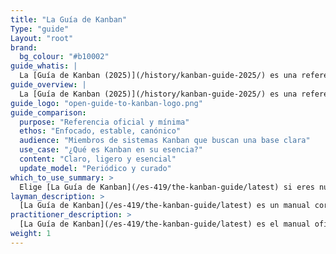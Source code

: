 ```yaml
---
title: "La Guía de Kanban"
Type: "guide"
Layout: "root"
brand:
  bg_colour: "#b10002"
guide_whatis: |
  La [Guía de Kanban (2025)](/history/kanban-guide-2025/) es una referencia práctica y curada por la comunidad para usar Kanban en el trabajo del conocimiento. Define las prácticas esenciales, medidas y lenguaje para diseñar, ejecutar y mejorar los sistemas Kanban.
guide_overview: |
  La [Guía de Kanban (2025)](/history/kanban-guide-2025/) es una referencia práctica y curada por la comunidad para usar Kanban en el trabajo del conocimiento.
guide_logo: "open-guide-to-kanban-logo.png"
guide_comparison:
  purpose: "Referencia oficial y mínima"
  ethos: "Enfocado, estable, canónico"
  audience: "Miembros de sistemas Kanban que buscan una base clara"
  use_case: "¿Qué es Kanban en su esencia?"
  content: "Claro, ligero y esencial"
  update_model: "Periódico y curado"
which_to_use_summary: >
  Elige [La Guía de Kanban](/es-419/the-kanban-guide/latest) si eres nuevo en Kanban o necesitas una referencia mínima y estable. Es ideal para miembros de sistemas Kanban que quieren comenzar de forma sencilla y construir entendimiento.
layman_description: >
  [La Guía de Kanban](/es-419/the-kanban-guide/latest) es un manual corto y claro que explica cómo usar Kanban para gestionar el trabajo. Ayuda a los miembros de sistemas Kanban a visualizar en qué están trabajando, evitar el multitasking y entregar con mayor fiabilidad. Está escrita para ser fácil de seguir, con solo lo esencial. Perfecta para cualquier equipo que quiera una forma simple de organizar el trabajo y mejorar el flujo.
practitioner_description: >
  [La Guía de Kanban](/es-419/the-kanban-guide/latest) es el manual oficial y conciso de Kanban para el trabajo del conocimiento. Describe Kanban como una estrategia para optimizar el flujo de valor a través de un proceso, utilizando tres prácticas clave: visualizar el flujo de trabajo, gestionar activamente los elementos de trabajo y mejorar continuamente el flujo. Define un conjunto mínimo de elementos requeridos y métricas de flujo. Esta guía es ideal para establecer una comprensión compartida de los fundamentos de Kanban en equipos u organizaciones, especialmente donde la simplicidad, estabilidad y claridad son esenciales.
weight: 1
---
```

